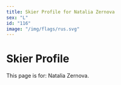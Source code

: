 ```yaml
---
title: Skier Profile for Natalia Zernova
sex: "L"
id: "116"
image: "/img/flags/rus.svg" 
---
```


# Skier Profile

This page is for: Natalia Zernova.
    